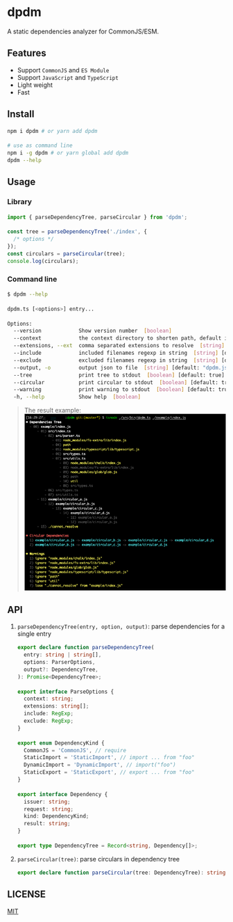 # dpdm

A static dependencies analyzer for CommonJS/ESM.

## Features

- Support `CommonJS` and `ES Module`
- Support `JavaScript` and `TypeScript`
- Light weight
- Fast

## Install

```bash
npm i dpdm # or yarn add dpdm

# use as command line
npm i -g dpdm # or yarn global add dpdm
dpdm --help
```

## Usage

### Library

```typescript jsx
import { parseDependencyTree, parseCircular } from 'dpdm';

const tree = parseDependencyTree('./index', {
  /* options */
});
const circulars = parseCircular(tree);
console.log(circulars);
```

### Command line

```bash
$ dpdm --help

dpdm.ts [<options>] entry...

Options:
  --version            Show version number  [boolean]
  --context            the context directory to shorten path, default is process.cwd()  [string]
  --extensions, --ext  comma separated extensions to resolve  [string] [default: ".js,.jsx,.ts,.tsx,.json"]
  --include            included filenames regexp in string  [string] [default: "\.[tj]sx?$"]
  --exclude            excluded filenames regexp in string  [string] [default: "/node_modules/"]
  --output, -o         output json to file  [string] [default: "dpdm.json"]
  --tree               print tree to stdout  [boolean] [default: true]
  --circular           print circular to stdout  [boolean] [default: true]
  --warning            print warning to stdout  [boolean] [default: true]
  -h, --help           Show help  [boolean]
```

> The result example:
> ![](./assets/screenshot.png)

## API

1. `parseDependencyTree(entry, option, output)`: parse dependencies for a single entry

   ```typescript jsx
   export declare function parseDependencyTree(
     entry: string | string[],
     options: ParserOptions,
     output?: DependencyTree,
   ): Promise<DependencyTree>;

   export interface ParseOptions {
     context: string;
     extensions: string[];
     include: RegExp;
     exclude: RegExp;
   }

   export enum DependencyKind {
     CommonJS = 'CommonJS', // require
     StaticImport = 'StaticImport', // import ... from "foo"
     DynamicImport = 'DynamicImport', // import("foo")
     StaticExport = 'StaticExport', // export ... from "foo"
   }

   export interface Dependency {
     issuer: string;
     request: string;
     kind: DependencyKind;
     result: string;
   }

   export type DependencyTree = Record<string, Dependency[]>;
   ```

2. `parseCircular(tree)`: parse circulars in dependency tree

   ```typescript jsx
   export declare function parseCircular(tree: DependencyTree): string[][];
   ```

## LICENSE

[MIT](./LICENSE)
